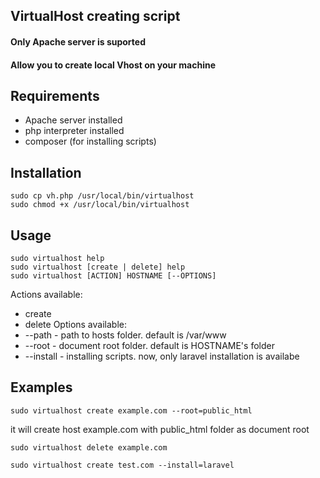 ## VirtualHost creating script
#### Only Apache server is suported

#### Allow you to create local Vhost on your machine

## Requirements
* Apache server installed
* php interpreter installed
* composer (for installing scripts)

## Installation
```
sudo cp vh.php /usr/local/bin/virtualhost
sudo chmod +x /usr/local/bin/virtualhost
```

## Usage
```
sudo virtualhost help
sudo virtualhost [create | delete] help
sudo virtualhost [ACTION] HOSTNAME [--OPTIONS]
```
Actions available:
* create
* delete
Options available:
* --path - path to hosts folder. default is /var/www
* --root - document root folder. default is HOSTNAME's folder
* --install - installing scripts. now, only laravel installation is availabe

## Examples
```
sudo virtualhost create example.com --root=public_html
```
it will create host example.com with public_html folder as document root

```
sudo virtualhost delete example.com
```
```
sudo virtualhost create test.com --install=laravel
```